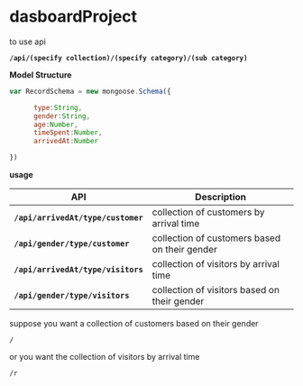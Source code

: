# dasboardProject

to use api

**`/api/(specify collection)/(specify category)/(sub category)`**

**Model Structure**

```javascript
var RecordSchema = new mongoose.Schema({

      type:String,
      gender:String,
      age:Number,
      timeSpent:Number,
      arrivedAt:Number

})
```

**usage**

 | API                                         | Description|
 |---------------                              | -----------|
 | **`/api/arrivedAt/type/customer`**          | collection of customers by arrival time|
 | **`/api/gender/type/customer`**             | collection of customers based on their gender|
 | **`/api/arrivedAt/type/visitors`**          | collection of visitors by arrival time|
 | **`/api/gender/type/visitors`**             | collection of visitors based on their gender|

suppose you want a collection of customers based on their gender

`/`

or you want the collection of visitors by arrival time

`/r`


